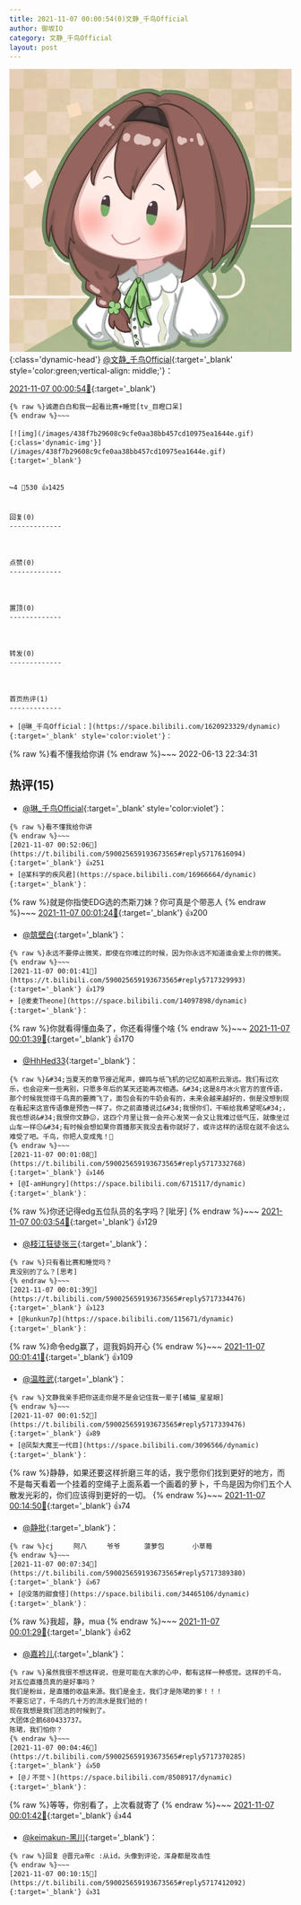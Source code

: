 ```yaml
---
title: 2021-11-07 00:00:54(0)文静_千鸟Official
author: 御坂IO
category: 文静_千鸟Official
layout: post
---
```


![img](/images/ac7482ed1b9a7f203dc68c0c4a77c488a27b108a.jpg){:class='dynamic-head'}
[@文静_千鸟Official](https://space.bilibili.com/667526012/dynamic){:target='_blank' style='color:green;vertical-align: middle;'}：

[2021-11-07 00:00:54🔗](https://t.bilibili.com/590025659193673565){:target='_blank'}

~~~
{% raw %}诚邀白白和我一起看比赛+睡觉[tv_目瞪口呆]
{% endraw %}~~~

[![img](/images/438f7b29608c9cfe0aa38bb457cd10975ea1644e.gif){:class='dynamic-img'}](/images/438f7b29608c9cfe0aa38bb457cd10975ea1644e.gif){:target='_blank'}


↪️4 💬530 👍1425


回复(0)
-------------



点赞(0)
-------------



置顶(0)
-------------



转发(0)
-------------



首页热评(1)
-------------

+ [@琳_千鸟Official：](https://space.bilibili.com/1620923329/dynamic){:target='_blank' style='color:violet'}：
~~~
{% raw %}看不懂我给你讲
{% endraw %}~~~
2022-06-13 22:34:31


热评(15)
-------------

+ [@琳_千鸟Official](https://space.bilibili.com/1620923329/dynamic){:target='_blank' style='color:violet'}：
~~~
{% raw %}看不懂我给你讲
{% endraw %}~~~
[2021-11-07 00:52:06🔗](https://t.bilibili.com/590025659193673565#reply5717616094){:target='_blank'} 👍251
+ [@某科学的疾风君](https://space.bilibili.com/16966664/dynamic){:target='_blank'}：
~~~
{% raw %}就是你指使EDG选的杰斯刀妹？你可真是个带恶人
{% endraw %}~~~
[2021-11-07 00:01:24🔗](https://t.bilibili.com/590025659193673565#reply5717333625){:target='_blank'} 👍200
+ [@筑壁白](https://space.bilibili.com/383718717/dynamic){:target='_blank'}：
~~~
{% raw %}永远不要停止微笑，即使在你难过的时候，因为你永远不知道谁会爱上你的微笑。
{% endraw %}~~~
[2021-11-07 00:01:41🔗](https://t.bilibili.com/590025659193673565#reply5717329993){:target='_blank'} 👍179
+ [@麦麦Theone](https://space.bilibili.com/14097898/dynamic){:target='_blank'}：
~~~
{% raw %}你就看得懂血条了，你还看得懂个啥
{% endraw %}~~~
[2021-11-07 00:01:39🔗](https://t.bilibili.com/590025659193673565#reply5717329914){:target='_blank'} 👍170
+ [@HhHed33](https://space.bilibili.com/135262393/dynamic){:target='_blank'}：
~~~
{% raw %}&#34;当夏天的章节接近尾声，蝉鸣与纸飞机的记忆如高积云渐远。我们有过欢乐，也会迎来一些离别，只愿多年后的某天还能再次相遇。&#34;这是8月冰火官方的宣传语，那个时候我觉得千鸟真的要腾飞了，面包会有的牛奶会有的，未来会越来越好的，倒是没想到现在看起来这宣传语像是预告一样了。你之前直播说过&#34;我恨你们，干嘛给我希望呢&#34;，我也想说&#34;我恨你文静😖，这四个月里让我一会开心发笑一会又让我难过低气压，就像坐过山车一样😔&#34;有时候会想如果你首播那天我没去看你就好了，或许这样的话现在就不会这么难受了吧。千鸟，你把人变成鬼！👿
{% endraw %}~~~
[2021-11-07 00:01:08🔗](https://t.bilibili.com/590025659193673565#reply5717332768){:target='_blank'} 👍146
+ [@I-amHungry](https://space.bilibili.com/6715117/dynamic){:target='_blank'}：
~~~
{% raw %}你还记得edg五位队员的名字吗？[呲牙]
{% endraw %}~~~
[2021-11-07 00:03:54🔗](https://t.bilibili.com/590025659193673565#reply5717361003){:target='_blank'} 👍129
+ [@枝江狂徒张三](https://space.bilibili.com/19268544/dynamic){:target='_blank'}：
~~~
{% raw %}只有看比赛和睡觉吗？
真没别的了么？[思考]
{% endraw %}~~~
[2021-11-07 00:01:39🔗](https://t.bilibili.com/590025659193673565#reply5717334476){:target='_blank'} 👍123
+ [@kunkun7p](https://space.bilibili.com/115671/dynamic){:target='_blank'}：
~~~
{% raw %}命令edg赢了，逗我妈妈开心
{% endraw %}~~~
[2021-11-07 00:01:41🔗](https://t.bilibili.com/590025659193673565#reply5717334561){:target='_blank'} 👍109
+ [@温胜武](https://space.bilibili.com/33630561/dynamic){:target='_blank'}：
~~~
{% raw %}文静我亲手把你送走你是不是会记住我一辈子[橘猫_星星眼]
{% endraw %}~~~
[2021-11-07 00:01:52🔗](https://t.bilibili.com/590025659193673565#reply5717339476){:target='_blank'} 👍89
+ [@凤梨大魔王一代目](https://space.bilibili.com/3096566/dynamic){:target='_blank'}：
~~~
{% raw %}静静，如果还要这样折磨三年的话，我宁愿你们找到更好的地方，而不是每天看着一个挂着的空绳子上面系着一个画着的萝卜，千鸟是因为你们五个人散发光彩的，你们应该得到更好的一切。
{% endraw %}~~~
[2021-11-07 00:14:50🔗](https://t.bilibili.com/590025659193673565#reply5717443881){:target='_blank'} 👍74
+ [@静批](https://space.bilibili.com/473027008/dynamic){:target='_blank'}：
~~~
{% raw %}cj     阿八     爷爷      菠萝包       小草莓
{% endraw %}~~~
[2021-11-07 00:07:34🔗](https://t.bilibili.com/590025659193673565#reply5717389380){:target='_blank'} 👍67
+ [@没落的甜食怪](https://space.bilibili.com/34465106/dynamic){:target='_blank'}：
~~~
{% raw %}我超，静，mua
{% endraw %}~~~
[2021-11-07 00:01:29🔗](https://t.bilibili.com/590025659193673565#reply5717338279){:target='_blank'} 👍62
+ [@嘉衿儿](https://space.bilibili.com/12042263/dynamic){:target='_blank'}：
~~~
{% raw %}虽然我很不想这样说，但是可能在大家的心中，都有这样一种感觉。这样的千鸟，对五位直播员真的是好事吗？
我们是粉丝，是直播的收益来源。我们是金主，我们才是陈珺的爹！！！
不要忘记了，千鸟的几十万的流水是我们给的！
现在我想是我们团洁的时候到了。
大团体企鹅680433737。
陈珺，我们怕你？
{% endraw %}~~~
[2021-11-07 00:04:46🔗](https://t.bilibili.com/590025659193673565#reply5717370285){:target='_blank'} 👍50
+ [@丿不觉丶](https://space.bilibili.com/8508917/dynamic){:target='_blank'}：
~~~
{% raw %}等等，你别看了，上次看就寄了
{% endraw %}~~~
[2021-11-07 00:01:42🔗](https://t.bilibili.com/590025659193673565#reply5717338938){:target='_blank'} 👍44
+ [@keimakun-黑川](https://space.bilibili.com/11466143/dynamic){:target='_blank'}：
~~~
{% raw %}回复 @晋元a帝c :从id，头像到评论，浑身都是攻击性
{% endraw %}~~~
[2021-11-07 00:10:15🔗](https://t.bilibili.com/590025659193673565#reply5717412092){:target='_blank'} 👍31


